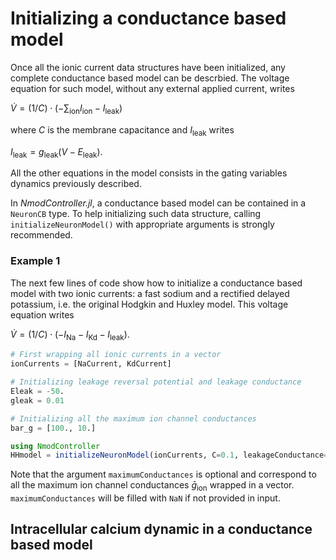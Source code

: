 # Initializing a conductance based model

Once all the ionic current data structures have been initialized, any complete conductance based model can be descrbied. The voltage equation for such model, without any external applied current, writes

$\dot{V} = (1/C) \cdot (-\sum_\mathrm{ion} I_\mathrm{ion} - I_\mathrm{leak})$

where $C$ is the membrane capacitance and $I_\mathrm{leak}$ writes

$I_\mathrm{leak} = g_\mathrm{leak} (V - E_\mathrm{leak}).$

All the other equations in the model consists in the gating variables dynamics previously described.

In *NmodController.jl*, a conductance based model can be contained in a `NeuronCB` type. To help initializing such data structure, calling `initializeNeuronModel()` with appropriate arguments is strongly recommended.

### Example 1

The next few lines of code show how to initialize a conductance based model with two ionic currents: a fast sodium and a rectified delayed potassium, i.e. the original Hodgkin and Huxley model. This voltage equation writes

$\dot{V} = (1/C) \cdot (-I_\mathrm{Na} -  I_\mathrm{Kd} - I_\mathrm{leak}).$

```julia
# First wrapping all ionic currents in a vector
ionCurrents = [NaCurrent, KdCurrent]

# Initializing leakage reversal potential and leakage conductance
Eleak = -50.
gleak = 0.01

# Initializing all the maximum ion channel conductances
bar_g = [100., 10.]

using NmodController
HHmodel = initializeNeuronModel(ionCurrents, C=0.1, leakageConductance=gleak, reversaleLeakagePotential=Eleak, maximumConductances=bar_g)
```

Note that the argument `maximumConductances` is optional and correspond to all the maximum ion channel conductances $\bar{g}_\mathrm{ion}$ wrapped in a vector. `maximumConductances` will be filled with `NaN` if not provided in input.

## Intracellular calcium dynamic in a conductance based model